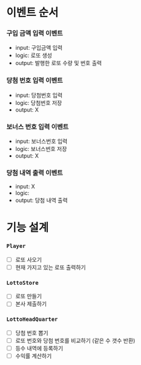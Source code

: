 # 이벤트 순서
### **구입 금액 입력 이벤트**
  - input: 구입금액 입력
  - logic: 로또 생성
  - output: 발행한 로또 수량 및 번호 출력

### **당첨 번호 입력 이벤트**
  - input: 당첨번호 입력
  - logic: 당첨번호 저장
  - output: X

### **보너스 번호 입력 이벤트**
  - input: 보너스번호 입력
  - logic: 보너스번호 저장
  - output: X

### **당첨 내역 출력 이벤트**
  - input: X
  - logic: 
  - output: 당첨 내역 출력

# 기능 설계
### `Player`
- [ ] 로또 사오기
- [ ] 현재 가지고 있는 로또 출력하기
### `LottoStore`
- [ ] 로또 만들기
- [ ] 본사 제출하기
### `LottoHeadQuarter`
- [ ] 당첨 번호 뽑기
- [ ] 로또 번호와 당첨 번호를 비교하기 (같은 수 갯수 반환)
- [ ] 등수 내역에 등록하기
- [ ] 수익률 계산하기